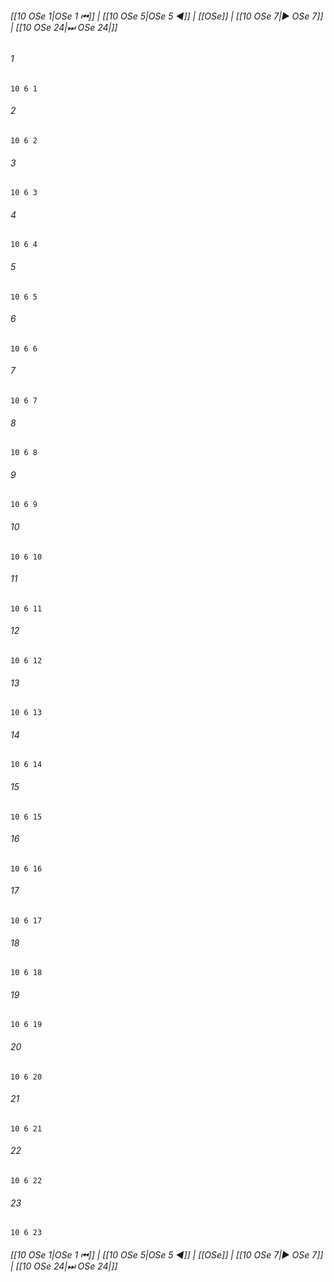 
###### [[10 OSe 1|OSe 1 ⏮]] | [[10 OSe 5|OSe 5 ◀]] | [[OSe]] | [[10 OSe 7|▶ OSe 7]] | [[10 OSe 24|⏭ OSe 24|]]

###### 1
``` verse
10 6 1 
```
###### 2
``` verse
10 6 2 
```
###### 3
``` verse
10 6 3 
```
###### 4
``` verse
10 6 4 
```
###### 5
``` verse
10 6 5 
```
###### 6
``` verse
10 6 6 
```
###### 7
``` verse
10 6 7 
```
###### 8
``` verse
10 6 8 
```
###### 9
``` verse
10 6 9 
```
###### 10
``` verse
10 6 10 
```
###### 11
``` verse
10 6 11 
```
###### 12
``` verse
10 6 12 
```
###### 13
``` verse
10 6 13 
```
###### 14
``` verse
10 6 14 
```
###### 15
``` verse
10 6 15 
```
###### 16
``` verse
10 6 16 
```
###### 17
``` verse
10 6 17 
```
###### 18
``` verse
10 6 18 
```
###### 19
``` verse
10 6 19 
```
###### 20
``` verse
10 6 20 
```
###### 21
``` verse
10 6 21 
```
###### 22
``` verse
10 6 22 
```
###### 23
``` verse
10 6 23 
```

###### [[10 OSe 1|OSe 1 ⏮]] | [[10 OSe 5|OSe 5 ◀]] | [[OSe]] | [[10 OSe 7|▶ OSe 7]] | [[10 OSe 24|⏭ OSe 24|]]

